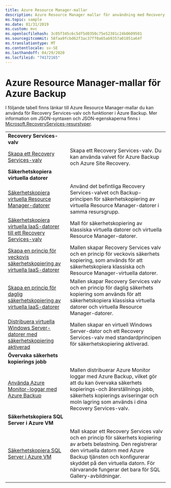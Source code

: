 ```yaml
---
title: Azure Resource Manager-mallar
description: Azure Resource Manager mallar för användning med Recovery Services-valv och Azure Backup funktioner
ms.topic: sample
ms.date: 01/31/2019
ms.custom: mvc
ms.openlocfilehash: 3c05f345c6c5df5d0350c75e52381c24b0609501
ms.sourcegitcommit: 58faa9fcbd62f3ac37ff0a65ab9357a01051a64f
ms.translationtype: MT
ms.contentlocale: sv-SE
ms.lasthandoff: 04/29/2020
ms.locfileid: "74172165"
---
```

# <a name="azure-resource-manager-templates-for-azure-backup"></a>Azure Resource Manager-mallar för Azure Backup

I följande tabell finns länkar till Azure Resource Manager-mallar du kan använda för Recovery Services-valv och funktioner i Azure Backup. Mer information om JSON-syntaxen och JSON-egenskaperna finns i [Microsoft.RecoveryServices-resurstyper](/azure/templates/microsoft.recoveryservices/allversions).

|   |   |
|---|---|
|**Recovery Services-valv** | |
| [Skapa ett Recovery Services-valv](https://github.com/Azure/azure-quickstart-templates/tree/master/101-recovery-services-vault-create)| Skapa ett Recovery Services-valv. Du kan använda valvet för Azure Backup och Azure Site Recovery. |
|**Säkerhetskopiera virtuella datorer**| |
| [Säkerhetskopiera virtuella Resource Manager-datorer](https://github.com/Azure/azure-quickstart-templates/tree/master/101-recovery-services-backup-vms) | Använd det befintliga Recovery Services-valvet och Backup-principen för säkerhetskopiering av virtuella Resource Manager-datorer i samma resursgrupp.|
| [Säkerhetskopiera virtuella IaaS-datorer till ett Recovery Services-valv](https://github.com/Azure/azure-quickstart-templates/tree/master/201-recovery-services-backup-classic-resource-manager-vms) | Mall för säkerhetskopiering av klassiska virtuella datorer och virtuella Resource Manager-datorer. |
| [Skapa en princip för veckovis säkerhetskopiering av virtuella IaaS-datorer](https://github.com/Azure/azure-quickstart-templates/tree/master/101-recovery-services-weekly-backup-policy-create) | Mallen skapar Recovery Services valv och en princip för veckovis säkerhets kopiering, som används för att säkerhetskopiera klassiska och Resource Manager-virtuella datorer.|
| [Skapa en princip för daglig säkerhetskopiering av virtuella IaaS-datorer](https://github.com/Azure/azure-quickstart-templates/tree/master/101-recovery-services-daily-backup-policy-create) | Mallen skapar Recovery Services valv och en princip för daglig säkerhets kopiering som används för att säkerhetskopiera klassiska virtuella datorer och virtuella Resource Manager-datorer.|
| [Distribuera virtuella Windows Server-datorer med säkerhetskopiering aktiverad](https://github.com/Azure/azure-quickstart-templates/tree/master/101-recovery-services-create-vm-and-configure-backup) | Mallen skapar en virtuell Windows Server-dator och ett Recovery Services-valv med standardprincipen för säkerhetskopiering aktiverad.|
|**Övervaka säkerhets kopierings jobb** |  |
| [Använda Azure Monitor-loggar med Azure Backup](https://github.com/Azure/azure-quickstart-templates/tree/master/101-backup-oms-monitoring) | Mallen distribuerar Azure Monitor loggar med Azure Backup, vilket gör att du kan övervaka säkerhets kopierings-och återställnings jobb, säkerhets kopierings aviseringar och moln lagring som används i dina Recovery Services-valv.|  
|**Säkerhetskopiera SQL Server i Azure VM** |  |
| [Säkerhetskopiera SQL Server i Azure VM](https://github.com/Azure/azure-quickstart-templates/tree/master/101-recovery-services-vm-workload-backup) | Mall skapar ett Recovery Services valv och en princip för säkerhets kopiering av arbets belastning. Den registrerar den virtuella datorn med Azure Backup tjänsten och konfigurerar skyddet på den virtuella datorn. För närvarande fungerar det bara för SQL Gallery-avbildningar. |
|   |   |
